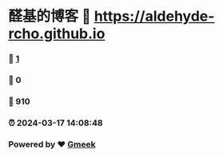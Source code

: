# 醛基的博客 :link: https://aldehyde-rcho.github.io 
### :page_facing_up: [1](https://aldehyde-rcho.github.io/tag.html) 
### :speech_balloon: 0 
### :hibiscus: 910 
### :alarm_clock: 2024-03-17 14:08:48 
### Powered by :heart: [Gmeek](https://github.com/Meekdai/Gmeek)
